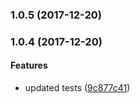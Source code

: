 <a name="1.0.5"></a>
### 1.0.5 (2017-12-20)


<a name="1.0.4"></a>
### 1.0.4 (2017-12-20)


#### Features

* updated tests ([9c877c41](https://github.com/nielse63/if-is-image/commit/9c877c41))

